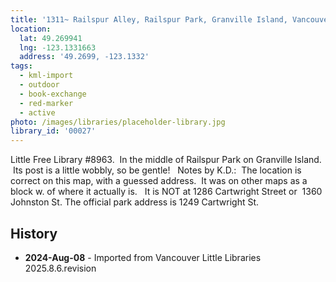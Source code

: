 ```yaml
---
title: '1311~ Railspur Alley, Railspur Park, Granville Island, Vancouver'
location:
  lat: 49.269941
  lng: -123.1331663
  address: '49.2699, -123.1332'
tags:
  - kml-import
  - outdoor
  - book-exchange
  - red-marker
  - active
photo: /images/libraries/placeholder-library.jpg
library_id: '00027'
---
```

Little Free Library #8963.  In the middle of Railspur Park on Granville Island.  Its post is a little wobbly, so be gentle!  
Notes by K.D.:  The location is correct on this map, with a guessed address.  It was on other maps as a block w. of where it actually is.  
It is NOT at 1286 Cartwright Street or 
1360 Johnston St.
The official park address is 1249 Cartwright St.

## History
- **2024-Aug-08** - Imported from Vancouver Little Libraries 2025.8.6.revision
